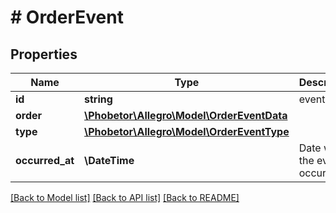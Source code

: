 # # OrderEvent

## Properties

Name | Type | Description | Notes
------------ | ------------- | ------------- | -------------
**id** | **string** | event id |
**order** | [**\Phobetor\Allegro\Model\OrderEventData**](OrderEventData.md) |  |
**type** | [**\Phobetor\Allegro\Model\OrderEventType**](OrderEventType.md) |  |
**occurred_at** | **\DateTime** | Date when the event occurred |

[[Back to Model list]](../../README.md#models) [[Back to API list]](../../README.md#endpoints) [[Back to README]](../../README.md)
